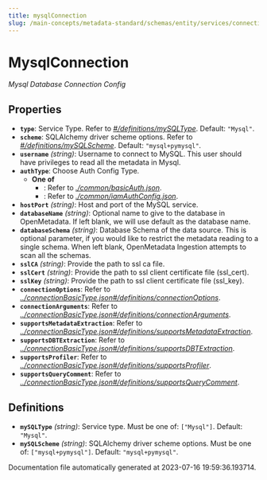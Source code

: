 ```yaml
---
title: mysqlConnection
slug: /main-concepts/metadata-standard/schemas/entity/services/connections/database/mysqlconnection
---
```


# MysqlConnection

*Mysql Database Connection Config*

## Properties

- **`type`**: Service Type. Refer to *[#/definitions/mySQLType](#definitions/mySQLType)*. Default: `"Mysql"`.
- **`scheme`**: SQLAlchemy driver scheme options. Refer to *[#/definitions/mySQLScheme](#definitions/mySQLScheme)*. Default: `"mysql+pymysql"`.
- **`username`** *(string)*: Username to connect to MySQL. This user should have privileges to read all the metadata in Mysql.
- **`authType`**: Choose Auth Config Type.
  - **One of**
    - : Refer to *[./common/basicAuth.json](#common/basicAuth.json)*.
    - : Refer to *[./common/iamAuthConfig.json](#common/iamAuthConfig.json)*.
- **`hostPort`** *(string)*: Host and port of the MySQL service.
- **`databaseName`** *(string)*: Optional name to give to the database in OpenMetadata. If left blank, we will use default as the database name.
- **`databaseSchema`** *(string)*: Database Schema of the data source. This is optional parameter, if you would like to restrict the metadata reading to a single schema. When left blank, OpenMetadata Ingestion attempts to scan all the schemas.
- **`sslCA`** *(string)*: Provide the path to ssl ca file.
- **`sslCert`** *(string)*: Provide the path to ssl client certificate file (ssl_cert).
- **`sslKey`** *(string)*: Provide the path to ssl client certificate file (ssl_key).
- **`connectionOptions`**: Refer to *[../connectionBasicType.json#/definitions/connectionOptions](#/connectionBasicType.json#/definitions/connectionOptions)*.
- **`connectionArguments`**: Refer to *[../connectionBasicType.json#/definitions/connectionArguments](#/connectionBasicType.json#/definitions/connectionArguments)*.
- **`supportsMetadataExtraction`**: Refer to *[../connectionBasicType.json#/definitions/supportsMetadataExtraction](#/connectionBasicType.json#/definitions/supportsMetadataExtraction)*.
- **`supportsDBTExtraction`**: Refer to *[../connectionBasicType.json#/definitions/supportsDBTExtraction](#/connectionBasicType.json#/definitions/supportsDBTExtraction)*.
- **`supportsProfiler`**: Refer to *[../connectionBasicType.json#/definitions/supportsProfiler](#/connectionBasicType.json#/definitions/supportsProfiler)*.
- **`supportsQueryComment`**: Refer to *[../connectionBasicType.json#/definitions/supportsQueryComment](#/connectionBasicType.json#/definitions/supportsQueryComment)*.
## Definitions

- <a id="definitions/mySQLType"></a>**`mySQLType`** *(string)*: Service type. Must be one of: `["Mysql"]`. Default: `"Mysql"`.
- <a id="definitions/mySQLScheme"></a>**`mySQLScheme`** *(string)*: SQLAlchemy driver scheme options. Must be one of: `["mysql+pymysql"]`. Default: `"mysql+pymysql"`.


Documentation file automatically generated at 2023-07-16 19:59:36.193714.
